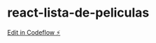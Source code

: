 # react-lista-de-peliculas

[Edit in Codeflow ⚡️](https://stackblitz.com/~/github.com/FValentino/react-lista-de-peliculas)